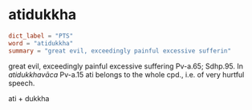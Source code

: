 # atidukkha

``` toml
dict_label = "PTS"
word = "atidukkha"
summary = "great evil, exceedingly painful excessive sufferin"
```

great evil, exceedingly painful excessive suffering Pv\-a.65; Sdhp.95. In *atidukkhavāca* Pv\-a.15 ati belongs to the whole cpd., i.e. of very hurtful speech.

ati \+ dukkha

